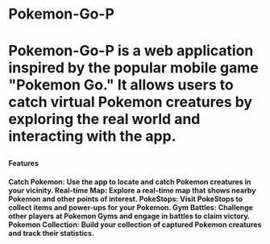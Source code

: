 

<h1>Pokemon-Go-P<h1>
<p>Pokemon-Go-P is a web application inspired by the popular mobile game "Pokemon Go." It allows users to catch virtual Pokemon creatures by exploring the real world and interacting with the app.<p/>

<h4>Features<h4>
Catch Pokemon: Use the app to locate and catch Pokemon creatures in your vicinity.
Real-time Map: Explore a real-time map that shows nearby Pokemon and other points of interest.
PokeStops: Visit PokeStops to collect items and power-ups for your Pokemon.
Gym Battles: Challenge other players at Pokemon Gyms and engage in battles to claim victory.
Pokemon Collection: Build your collection of captured Pokemon creatures and track their statistics.
